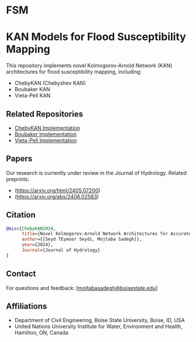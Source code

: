 # FSM
# KAN Models for Flood Susceptibility Mapping

This repository implements novel Kolmogorov-Arnold Network (KAN) architectures for flood susceptibility mapping, including:
- ChebyKAN (Chebyshev KAN)
- Boubaker KAN
- Vieta-Pell KAN

## Related Repositories
- [ChebyKAN Implementation](https://github.com/SynodicMonth/ChebyKAN)
- [Boubaker Implementation](https://github.com/seydi1370/Basis_Functions/blob/main/Boubaker.py)
- [Vieta-Pell Implementation](https://github.com/seydi1370/Basis_Functions/blob/main/VietaPell.py)
## Papers
Our research is currently under review in the Journal of Hydrology. Related preprints:
- (https://arxiv.org/html/2405.07200)
- (https://arxiv.org/abs/2406.02583)

## Citation

```bibtex
@misc{ChebyKAN2024,
      title={Novel Kolmogorov-Arnold Network Architectures for Accurate Flood Susceptibility Mapping: A Comparative Study},
      author={[Seyd TEymoor Seydi, Mojtaba Sadegh]},
      year={2024},
      Journal={Journal of Hydrology}
}
```

## Contact

For questions and feedback: [mojtabasadegh@boisestate.edu]

## Affiliations
- Department of Civil Engineering, Boise State University, Boise, ID, USA
- United Nations University Institute for Water, Environment and Health, Hamilton, ON, Canada
